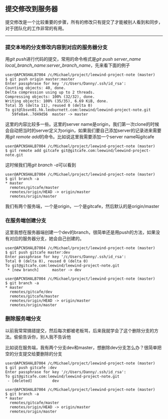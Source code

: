 ## 提交修改到服务器
提交修改是一个比较重要的步骤，所有的修改只有提交了才能被别人看到和同步，对于团队化的工作非常的有用。

****************************************

### 提交本地的分支修改内容到对应的服务器分支
用*git push*进行代码的提交，常用的命令格式是*git push server_name local_branch_name:server_branch_name*，先来看下面的例子

    user@APCNSHALB7004 /c/Michael/project/leewind-project-note (master)
    $ git push origin master:master
    Enter passphrase for key '/c/Users/Danny/.ssh/id_rsa':
    Counting objects: 40, done.
    Delta compression using up to 2 threads.
    Compressing objects: 100% (32/32), done.
    Writing objects: 100% (35/35), 6.69 KiB, done.
    Total 35 (delta 11), reused 0 (delta 0)
    To git@lbsvn01.hk.leoburnett.com:leewind/leewind-project-note.git
       59fe8a4..7d49d56  master -> master

这里的内容比较多一些。这里的server name是origin，我们第一次clone的时候会自动把当时的server定义为origin，如果我们要自己添加server的记录进来需要用*git remote add*的命令。比如说这里我需要添加一个server name叫gitcafe

    user@APCNSHALB7004 /c/Michael/project/leewind-project-note (master)
    $ git remote add gitcafe git@gitcafe.com:leewind/leewind-project-note.git

这时候我们用*git branch -a*可以看到

    user@APCNSHALB7004 /c/Michael/project/leewind-project-note (master)
    $ git branch -a
    * master
      remotes/gitcafe/master
      remotes/origin/HEAD -> origin/master
      remotes/origin/master

我们有两个服务端，一个是origin，一个是gitcafe，然后默认的是origin/master

### 在服务端创建分支
这里我想在服务器端创建一个dev的branch，很简单还是用push的方法，如果没有对应的服务器分支，她会自己创建的。

    user@APCNSHALB7004 /c/Michael/project/leewind-project-note (master)
    $ git push gitcafe master:dev
    Enter passphrase for key '/c/Users/Danny/.ssh/id_rsa':
    Total 0 (delta 0), reused 0 (delta 0)
    To git@gitcafe.com:leewind/leewind-project-note.git
     * [new branch]      master -> dev

    user@APCNSHALB7004 /c/Michael/project/leewind-project-note (master)
    $ git branch -a
    * master
      remotes/gitcafe/dev
      remotes/gitcafe/master
      remotes/origin/HEAD -> origin/master
      remotes/origin/master

### 删除服务端分支
以前我常常搞错提交，然后每次都被老板骂，后来我就学会了这个删除分支的方法。偷偷告诉你，别人我不告诉他

比如说在服务端，我有两个分支dev和master，想删除dev分支怎么办？很简单把空的分支提交给要删除的分支

    user@APCNSHALB7004 /c/Michael/project/leewind-project-note (master)
    $ git push gitcafe :dev
    Enter passphrase for key '/c/Users/Danny/.ssh/id_rsa':
    To git@gitcafe.com:leewind/leewind-project-note.git
     - [deleted]         dev

    user@APCNSHALB7004 /c/Michael/project/leewind-project-note (master)
    $ git branch -a
    * master
      remotes/gitcafe/master
      remotes/origin/HEAD -> origin/master
      remotes/origin/master